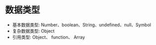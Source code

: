 # 数据类型

- 基本数据类型:    Number、boolean、String、undefined、null、Symbol
- 复杂数据类型:    Object
- 引用类型:    Object、 function、 Array